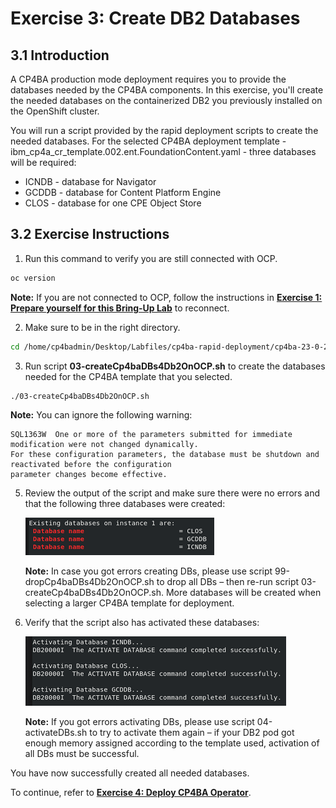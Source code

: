 # Exercise 3: Create DB2 Databases

## 3.1 Introduction

A CP4BA production mode deployment requires you to provide the databases needed by the CP4BA components. In this exercise, you'll create the needed databases on the containerized DB2 you previously installed on the OpenShift cluster.

You will run a script provided by the rapid deployment scripts to create the needed databases. For the selected CP4BA deployment template - ibm_cp4a_cr_template.002.ent.FoundationContent.yaml - three databases will be required:
- ICNDB - database for Navigator
- GCDDB - database for Content Platform Engine
- CLOS - database for one CPE Object Store

## 3.2 Exercise Instructions

1. Run this command to verify you are still connected with OCP.
   
```sh
oc version
```
   
   **Note:** If you are not connected to OCP, follow the instructions in **[Exercise 1: Prepare yourself for this Bring-Up Lab](Exercise-1-Prepare.md#123-access-the-openshift-tech-zone-envrioment)** to reconnect.
   
2. Make sure to be in the right directory.
   
```sh
cd /home/cp4badmin/Desktop/Labfiles/cp4ba-rapid-deployment/cp4ba-23-0-2/mycluster/deployment-db2-cp4ba
```
   
3. Run script **03-createCp4baDBs4Db2OnOCP.sh** to create the databases needed for the CP4BA template that you selected.
   
```sh
./03-createCp4baDBs4Db2OnOCP.sh
```
   
   **Note:** You can ignore the following warning:
```
SQL1363W  One or more of the parameters submitted for immediate modification were not changed dynamically.
For these configuration parameters, the database must be shutdown and reactivated before the configuration
parameter changes become effective.
```
   
5. Review the output of the script and make sure there were no errors and that the following three databases were created:

   ![Databases created](images/3.2-databasescreated.png)
   
   **Note:** In case you got errors creating DBs, please use script 99-dropCp4baDBs4Db2OnOCP.sh to drop all DBs – then re-run script 03-createCp4baDBs4Db2OnOCP.sh. More databases will be created when selecting a larger CP4BA template for deployment.
   
6. Verify that the script also has activated these databases:

   ![Databases activated](images/3.2-databasesactivated.png)

   **Note:** If you got errors activating DBs, please use script 04-activateDBs.sh to try to activate them again – if your DB2 pod got enough memory assigned according to the template used, activation of all DBs must be successful.

You have now successfully created all needed databases.

To continue, refer to **[Exercise 4: Deploy CP4BA Operator](Exercise-4-Deploy-CP4BA-Operator.md)**.
